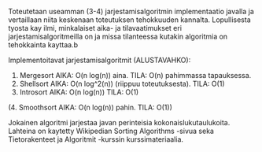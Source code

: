 Toteutetaan useamman (3-4) jarjestamisalgoritmin implementaatio javalla ja vertaillaan niita keskenaan
toteutuksen tehokkuuden kannalta. Lopullisesta tyosta kay ilmi, minkalaiset aika- ja tilavaatimukset
eri jarjestamisalgoritmeilla on ja missa tilanteessa kutakin algoritmia on tehokkainta kayttaa.b

Implementoitavat jarjestamisalgoritmit (ALUSTAVAHKO):

1. Mergesort AIKA: O(n log(n)) aina. TILA: O(n) pahimmassa tapauksessa.
2. Shellsort AIKA: O(n log^2(n)) (riippuu toteutuksesta). TILA: O(1)
3. Introsort AIKA: O(n log(n))  TILA: O(1) 

(4. Smoothsort AIKA: O(n log(n)) pahin. TILA: O(1))
 
 
 Jokainen algoritmi jarjestaa javan perinteisia kokonaislukutaulukoita. 
 Lahteina on kaytetty Wikipedian Sorting Algorithms -sivua seka Tietorakenteet ja Algoritmit -kurssin kurssimateriaalia.